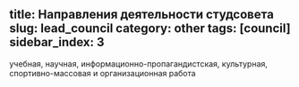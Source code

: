 title: Направления деятельности студсовета
slug: lead_council
category: other
tags: [council]
sidebar_index: 3
---
учебная, научная, информационно-пропагандистская, культурная, спортивно-массовая и организационная работа